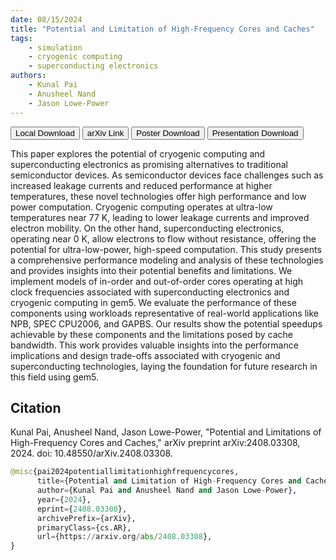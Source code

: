```yaml
---
date: 08/15/2024
title: "Potential and Limitation of High-Frequency Cores and Caches"
tags:
    - simulation
    - cryogenic computing
    - superconducting electronics
authors:
    - Kunal Pai
    - Anusheel Nand
    - Jason Lowe-Power
---
```


<button onclick="location.href='https://arch.cs.ucdavis.edu/assets/papers/arxiv24-potentialhighfreq.pdf'" class="btn btn-outline-secondary">Local Download</button>
<button onclick="location.href='https://arxiv.org/abs/2408.03308'" class="btn btn-outline-secondary">arXiv Link</button>
<button onclick="location.href='https://arch.cs.ucdavis.edu/assets/papers/modsim2024-potentialhighfreq-poster.pdf'" class="btn btn-outline-secondary">Poster Download</button>
<button onclick="location.href='https://arch.cs.ucdavis.edu/assets/papers/modsim2024-potentialhighfreq-presentation.pdf'" class="btn btn-outline-secondary">Presentation Download</button>

This paper explores the potential of cryogenic computing and superconducting electronics as promising alternatives to traditional semiconductor devices. As semiconductor devices face challenges such as increased leakage currents and reduced performance at higher temperatures, these novel technologies offer high performance and low power computation. Cryogenic computing operates at ultra-low temperatures near 77 K, leading to lower leakage currents and improved electron mobility. On the other hand, superconducting electronics, operating near 0 K, allow electrons to flow without resistance, offering the potential for ultra-low-power, high-speed computation. This study presents a comprehensive performance modeling and analysis of these technologies and provides insights into their potential benefits and limitations. We implement models of in-order and out-of-order cores operating at high clock frequencies associated with superconducting electronics and cryogenic computing in gem5. We evaluate the performance of these components using workloads representative of real-world applications like NPB, SPEC CPU2006, and GAPBS. Our results show the potential speedups achievable by these components and the limitations posed by cache bandwidth. This work provides valuable insights into the performance implications and design trade-offs associated with cryogenic and superconducting technologies, laying the foundation for future research in this field using gem5.

## Citation

Kunal Pai, Anusheel Nand, Jason Lowe-Power, "Potential and Limitations of High-Frequency Cores and Caches," arXiv preprint arXiv:2408.03308, 2024. doi: 10.48550/arXiv.2408.03308.

```python
@misc{pai2024potentiallimitationhighfrequencycores,
      title={Potential and Limitation of High-Frequency Cores and Caches},
      author={Kunal Pai and Anusheel Nand and Jason Lowe-Power},
      year={2024},
      eprint={2408.03308},
      archivePrefix={arXiv},
      primaryClass={cs.AR},
      url={https://arxiv.org/abs/2408.03308},
}
```
